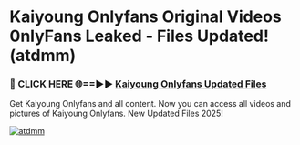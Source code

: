 # Kaiyoung Onlyfans Original Videos 0nlyFans Leaked - Files Updated! (atdmm)

<h3>🔴 CLICK HERE 🌐==►► <a href="https://tinyurl.com/2m67pmp6" rel="nofollow">Kaiyoung Onlyfans Updated Files</a></h3>

Get Kaiyoung Onlyfans and all content. Now you can access all videos and pictures of Kaiyoung Onlyfans. New Updated Files 2025!

[![atdmm](https://i.imgur.com/H4QAA4z.gif)](https://tinyurl.com/2m67pmp6)